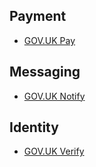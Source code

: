 <!-- TITLE: Government Platforms -->
<!-- SUBTITLE: A list of Government Platforms -->


## Payment
* [GOV.UK Pay](https://www.payments.service.gov.uk)

## Messaging
* [GOV.UK Notify](https://www.notifications.service.gov.uk)

## Identity
* [GOV.UK Verify](https://govuk-verify.cloudapps.digital)

